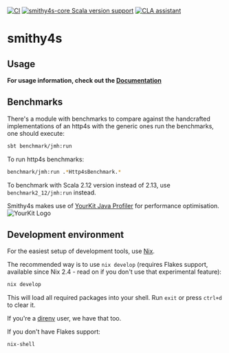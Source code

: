 [![CI](https://github.com/disneystreaming/smithy4s/actions/workflows/ci.yml/badge.svg)](https://github.com/disneystreaming/smithy4s/actions/workflows/ci.yml)
[![smithy4s-core Scala version support](https://index.scala-lang.org/disneystreaming/smithy4s/smithy4s-core/latest-by-scala-version.svg)](https://index.scala-lang.org/disneystreaming/smithy4s/smithy4s-core)
[![CLA assistant](https://cla-assistant.io/readme/badge/disneystreaming/smithy4s)](https://cla-assistant.io/disneystreaming/smithy4s)

# smithy4s

## Usage

**For usage information, check out the [Documentation](https://disneystreaming.github.io/smithy4s/)**

## Benchmarks

There's a module with benchmarks to compare against the handcrafted implementations of an http4s with the generic ones run the benchmarks, one should execute:

```sh
sbt benchmark/jmh:run
```

To run http4s benchmarks:

```sh
benchmark/jmh:run .*Http4sBenchmark.*
```

To benchmark with Scala 2.12 version instead of 2.13, use `benchmark2_12/jmh:run` instead.

Smithy4s makes use of [YourKit Java Profiler](https://www.yourkit.com/java/profiler/) for performance optimisation.<br/>
![YourKit Logo](https://www.yourkit.com/images/yklogo.png)

## Development environment

For the easiest setup of development tools, use [Nix](https://nixos.org).

The recommended way is to use `nix develop` (requires Flakes support, available since Nix 2.4 - read on if you don't use that experimental feature):

```bash
nix develop
```

This will load all required packages into your shell. Run `exit` or press `ctrl+d` to clear it.

If you're a [direnv](https://github.com/nix-community/nix-direnv) user, we have that too.

If you don't have Flakes support:

```bash
nix-shell
```
